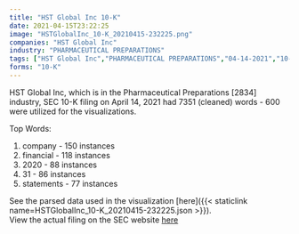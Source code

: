 ```yaml
---
title: "HST Global Inc 10-K"
date: 2021-04-15T23:22:25
image: "HSTGlobalInc_10-K_20210415-232225.png"
companies: "HST Global Inc"
industry: "PHARMACEUTICAL PREPARATIONS"
tags: ["HST Global Inc","PHARMACEUTICAL PREPARATIONS","04-14-2021","10-K"]
forms: "10-K"
---
```

HST Global Inc, which is in the Pharmaceutical Preparations [2834] industry, SEC 10-K filing on April 14, 2021 had 7351 (cleaned) words - 600 were utilized for the visualizations.

Top Words:
1. company - 150 instances
2. financial - 118 instances
3. 2020 - 88 instances
4. 31 - 86 instances
5. statements - 77 instances


See the parsed data used in the visualization [here]({{< staticlink name=HSTGlobalInc_10-K_20210415-232225.json >}}).  
View the actual filing on the SEC website [here](https://www.sec.gov/Archives/edgar/data/797564/0001674796-21-000012.txt)